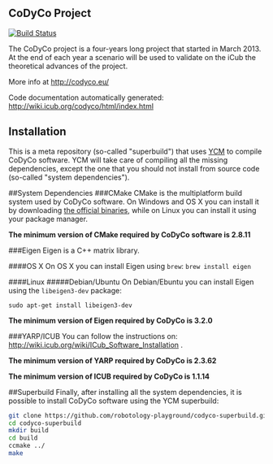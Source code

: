 CoDyCo Project
---------------
[![Build Status](https://travis-ci.org/robotology-playground/codyco-superbuild.png?branch=master)](https://travis-ci.org/robotology-playground/codyco-superbuild)

The CoDyCo project is a four-years long project that started in March 2013. At the end of each year a scenario will be used to validate on the iCub the theoretical advances of the project.

More info at http://codyco.eu/

Code documentation automatically generated: http://wiki.icub.org/codyco/html/index.html

Installation
------------
This is a meta repository (so-called "superbuild") that uses [YCM](https://github.com/robotology/ycm) to compile CoDyCo software.
YCM will take care of compiling all the missing dependencies, except the one that you should not install from source code (so-called "system dependencies"). 


##System Dependencies
###CMake
CMake is the multiplatform build system used by CoDyCo software. 
On Windows and OS X you can install it by downloading [the official binaries](http://www.cmake.org/cmake/resources/software.html), 
while on Linux you can install it using your package manager.

**The minimum version of CMake required by CoDyCo software is 2.8.11**

###Eigen 
Eigen is a C++ matrix library. 

####OS X
On OS X you can install Eigen using `brew`:
``
brew install eigen
``

####Linux
#####Debian/Ubuntu
On Debian/Ebuntu you can install Eigen using the `libeigen3-dev` package:
```
sudo apt-get install libeigen3-dev
```

**The minimum version of Eigen required by CoDyCo is 3.2.0**

###YARP/ICUB
You can follow the instructions on: http://wiki.icub.org/wiki/ICub_Software_Installation . 

**The minimum version of YARP required by CoDyCo is 2.3.62**

**The minimum version of ICUB required by CoDyCo is 1.1.14**

##Superbuild
Finally, after installing all the system dependencies, it is possible to install CoDyCo software using the YCM superbuild:
```bash
git clone https://github.com/robotology-playground/codyco-superbuild.git
cd codyco-superbuild
mkdir build
cd build
ccmake ../
make
```
